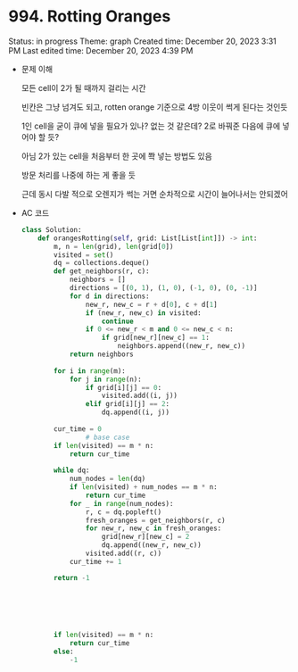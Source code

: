 # 994. Rotting Oranges

Status: in progress
Theme: graph
Created time: December 20, 2023 3:31 PM
Last edited time: December 20, 2023 4:39 PM

- 문제 이해
    
    모든 cell이 2가 될 때까지 걸리는 시간
    
    빈칸은 그냥 넘겨도 되고, rotten orange 기준으로 4방 이웃이 썩게 된다는 것인듯 
    
    1인 cell을 굳이 큐에 넣을 필요가 있나? 없는 것 같은데? 2로 바꿔준 다음에 큐에 넣어야 할 듯? 
    
    아님 2가 있는 cell을 처음부터 한 곳에 쫙 넣는 방법도 있음 
    
    방문 처리를 나중에 하는 게 좋을 듯 
    
    근데 동시 다발 적으로 오렌지가 썩는 거면 순차적으로 시간이 늘어나서는 안되겠어 
    
- AC 코드
    
    ```python
    class Solution:
        def orangesRotting(self, grid: List[List[int]]) -> int:
            m, n = len(grid), len(grid[0])
            visited = set()
            dq = collections.deque()
            def get_neighbors(r, c):
                neighbors = []
                directions = [(0, 1), (1, 0), (-1, 0), (0, -1)]
                for d in directions:
                    new_r, new_c = r + d[0], c + d[1]
                    if (new_r, new_c) in visited:
                        continue
                    if 0 <= new_r < m and 0 <= new_c < n:
                        if grid[new_r][new_c] == 1:
                            neighbors.append((new_r, new_c))
                return neighbors
            
            for i in range(m):
                for j in range(n):
                    if grid[i][j] == 0:
                        visited.add((i, j))
                    elif grid[i][j] == 2:
                        dq.append((i, j))
            
            cur_time = 0
    				# base case
            if len(visited) == m * n:
                return cur_time 
                
            while dq:
                num_nodes = len(dq)
                if len(visited) + num_nodes == m * n:
                    return cur_time 
                for _ in range(num_nodes):
                    r, c = dq.popleft()
                    fresh_oranges = get_neighbors(r, c)
                    for new_r, new_c in fresh_oranges:
                        grid[new_r][new_c] = 2
                        dq.append((new_r, new_c))
                    visited.add((r, c))
                cur_time += 1
    
            return -1 
    
                    
                
    
                
            
            if len(visited) == m * n:
                return cur_time
            else:
                -1
    ```